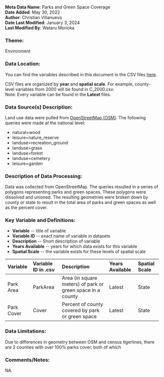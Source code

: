 **Meta Data Name**: Parks and Green Space Coverage  
**Date Added**: May 30, 2022  
**Author**: Christian Villanueva   
**Date Last Modified**: January 3, 2024  
**Last Modified By**: Wataru Morioka  

### Theme: 
Environment

### Data Location: 
You can find the variables described in this document in the CSV files [here](../full_tables).  

CSV files are organized by **year** and **spatial scale**. For example, county-level variables from 2000 will be found in C_2000.csv.  
Note: Every variable can be found in the **Latest** files.

### Data Source(s) Description:  
Land use data were pulled from [OpenStreetMap (OSM)](openstreetmap.org). The following queries were made at the national level:
* natural=wood  
* leisure=nature_reserve  
* landuse=recreation_ground  
* landuse=grass  
* landuse=forest
* landuse=cemetery
* leisure=garden

### Description of Data Processing: 
Data was collected from OpenStreetMap. The queries resulted in a series of polygons representing parks and green spaces. These polygons were dissolved and unioned. The resulting geometries were broken down by county or state to result in the total area of parks and green spaces as well as the percent cover.


### Key Variable and Definitions:

- **Variable** -- title of variable
- **Variable ID** -- exact name of variable in datasets
- **Description** -- Short description of variable
- **Years Available** -- years for which data exists for this variable
- **Spatial Scale** -- the variable exists for these levels of spatial scale

| Variable | Variable ID in .csv | Description | Years Available | Spatial Scale |
|:---------|:--------------------|:------------|:----------------|:--------------|
| Park Area | ParkArea | Area (in square meters) of park or green space in a county | Latest |  State |
| Park Cover | Cover | Percent of county covered by park or green space| Latest | State |

### Data Limitations:

Due to differences in geometry between OSM and census tigerlines, there are 2 counties with over 100% parks cover, both of which

### Comments/Notes:

NA

